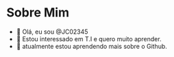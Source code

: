# Sobre Mim
- 👋 Olá, eu sou @JC02345
- 👀 Estou interessado em T.I e quero muito aprender.
- 🌱 atualmente estou aprendendo mais sobre o Github.
<!---
JC02345/JC02345 is a ✨ special ✨ repository because its `README.md` (this file) appears on your GitHub profile.
You can click the Preview link to take a look at your changes.
--->
